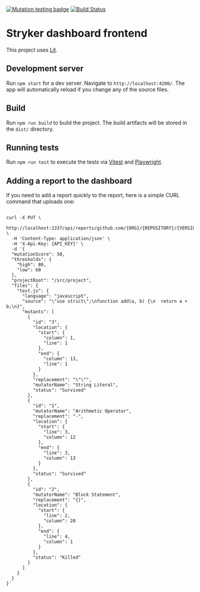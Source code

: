 [![Mutation testing badge](https://img.shields.io/endpoint?style=flat&url=https%3A%2F%2Fbadge-api.stryker-mutator.io%2Fgithub.com%2Fstryker-mutator%2Fstryker-dashboard%2Fmaster%3Fmodule%3Dwebsite-frontend)](https://badge-api.stryker-mutator.io/github.com/stryker-mutator/stryker-dashboard/master?module=website-frontend)
[![Build Status](https://github.com/stryker-mutator/stryker-dashboard/workflows/CI/badge.svg)](https://github.com/stryker-mutator/stryker-dashboard/actions?workflow=CI)

# Stryker dashboard frontend

This project uses [Lit](https://lit.dev/).

## Development server

Run `npm start` for a dev server. Navigate to `http://localhost:4200/`. The app will automatically reload if you change any of the source files.

## Build

Run `npm run build` to build the project. The build artifacts will be stored in the `dist/` directory.

## Running tests

Run `npm run test` to execute the tests via [Vitest](https://vitest.dev/) and [Playwright](https://playwright.dev/).

## Adding a report to the dashboard

If you need to add a report quickly to the report, here is a simple CURL command that uploads one:

```curl

curl -X PUT \
  http://localhost:1337/api/reports/github.com/{ORG}/{REPOSITORY}/{VERSION} \
  -H 'Content-Type: application/json' \
  -H 'X-Api-Key: {API_KEY}' \
  -d '{
  "mutationScore": 50,
  "thresholds": {
    "high": 80,
    "low": 60
  },
  "projectRoot": "/src/project",
  "files": {
    "test.js": {
      "language": "javascript",
      "source": "\"use strict\";\nfunction add(a, b) {\n  return a + b;\n}",
      "mutants": [
        {
          "id": "3",
          "location": {
            "start": {
              "column": 1,
              "line": 1
            },
            "end": {
              "column": 13,
              "line": 1
            }
          },
          "replacement": "\"\"",
          "mutatorName": "String Literal",
          "status": "Survived"
        },
        {
          "id": "1",
          "mutatorName": "Arithmetic Operator",
          "replacement": "-",
          "location": {
            "start": {
              "line": 3,
              "column": 12
            },
            "end": {
              "line": 3,
              "column": 13
            }
          },
          "status": "Survived"
        },
        {
          "id": "2",
          "mutatorName": "Block Statement",
          "replacement": "{}",
          "location": {
            "start": {
              "line": 2,
              "column": 20
            },
            "end": {
              "line": 4,
              "column": 1
            }
          },
          "status": "Killed"
        }
      ]
    }
  }
}'

```
